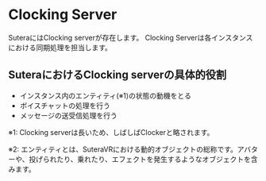 # Clocking Server
SuteraにはClocking serverが存在します。
Clocking Serverは各インスタンスにおける同期処理を担当します。

## SuteraにおけるClocking serverの具体的役割
- インスタンス内のエンティティ(※1)の状態の動機をとる
- ボイスチャットの処理を行う
- メッセージの送受信処理を行う

※1: Clocking serverは長いため、しばしばClockerと略されます。

※2: エンティティとは、SuteraVRにおける動的オブジェクトの総称です。アバターや、投げられたり、乗れたり、エフェクトを発生するようなオブジェクトを含みます。
